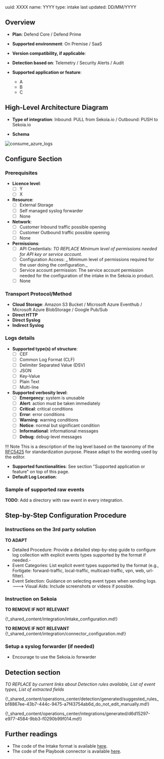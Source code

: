 uuid: XXXX
name: YYYY
type: intake
last updated: DD/MM/YYYY

## Overview

- **Plan**: Defend Core / Defend Prime
- **Supported environment**: On Premise / SaaS
- **Version compatibility, if applicable**:

- **Detection based on**: Telemetry / Security Alerts / Audit
- **Supported application or feature**:
    - A
    - B
    - C


## High-Level Architecture Diagram

- **Type of integration**: Inbound: PULL from Sekoia.io / Outbound: PUSH to Sekoia.io

- **Schema**

![consume_azure_logs](/assets/integration/integration_catalog/<techno_name>/image.png)

## Configure Section

### Prerequisites

- **Licence level**:
    - [ ] Y
    - [ ] X

- **Resource**:
    - [ ] External Storage
    - [ ] Self managed syslog forwarder
    - [ ] None

- **Network**:
    - [ ] Customer Inbound traffic possible opening
    - [ ] Customer Outbound traffic possible opening
    - [ ] None

- **Permissions**:
    - [ ] API Credentials: _TO REPLACE Minimum level of permissions needed for API key or service account._
    - [ ] Configuration Access:  _ Minimum level of permissions required for the user doing the configuration._
    - [ ] Service account permission: The service account permission needed  for the configuration of the intake in the Sekoia.io product.
    - [ ] None

### Transport Protocol/Method

- **Cloud Storage**: Amazon S3 Bucket / Microsoft Azure Eventhub / Microsoft Azure BlobStorage / Google Pub/Sub
- **Direct HTTP**
- **Direct Syslog**
- **Indirect Syslog**

### Logs details

- **Supported type(s) of structure**:
    - [ ] CEF
    - [ ] Common Log Format (CLF)
    - [ ] Delimiter Separated Value (DSV)
    - [ ] JSON
    - [ ] Key-Value
    - [ ] Plain Text
    - [ ] Multi-line

- **Supported verbosity level**:
    - [ ] **Emergency**: system is unusable
    - [ ] **Alert**: action must be taken immediately
    - [ ] **Critical**: critical conditions
    - [ ] **Error**: error conditions
    - [ ] **Warning**: warning conditions
    - [ ] **Notice**: normal but significant condition
    - [ ] **Informational**: informational messages
    - [ ] **Debug**: debug-level messages

!!! Note
    This is a description of the log level based on the taxonomy of the [RFC5425](https://datatracker.ietf.org/doc/html/rfc5424) for standardization purpose. Please adapt to the wording used by the editor.

- **Supported functionalities**: See section "Supported application or feature" on top of this page.
- **Default Log Location**:

### Sample of supported raw events

**TODO**: Add a directory with raw event in every integration.

## Step-by-Step Configuration Procedure

### Instructions on the 3rd party solution

__TO ADAPT__
- Detailed Procedure: Provide a detailed step-by-step guide to configure log collection with explicit events types supported by the format if needed.-
- Event Categories: List explicit event types supported by the format (e.g., Fortigate: forward-traffic, local-traffic, multicast-traffic, vpn, web, url-filter).
- Event Selection: Guidance on selecting event types when sending logs.
---> Visual Aids: Include screenshots or videos if possible.

### Instruction on Sekoia

__TO REMOVE IF NOT RELEVANT__

{!_shared_content/integration/intake_configuration.md!}

__TO REMOVE IF NOT RELEVANT__
{!_shared_content/integration/connector_configuration.md!}

### Setup a syslog forwarder (if needed)

- Encourage to use the Sekoia.io forwarder

## Detection section

_TO REPLACE by current links about Detection rules available, List of event types, List of extracted fields_

{!_shared_content/operations_center/detection/generated/suggested_rules_bf8867ee-43b7-444c-9475-a7f43754ab6d_do_not_edit_manually.md!}

{!_shared_content/operations_center/integrations/generated/d6d15297-e977-4584-9bb3-f0290b99f014.md!}

## Further readings


- The code of the Intake format is available [here](https://github.com/SEKOIA-IO/intake-formats/tree/main/__CHANGE_ME__).
- The code of the Playbook connector is available [here](https://github.com/SEKOIA-IO/automation-library/tree/main/__CHANGE_ME__).

